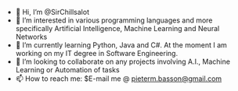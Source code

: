 - 👋 Hi, I’m @SirChillsalot
- 👀 I’m interested in various programming languages and more specifically Artificial Intelligence, Machine Learning and Neural Networks
- 🌱 I’m currently learning Python, Java and C#. At the moment I am working on my IT degree in Software Engineering.
- 💞️ I’m looking to collaborate on any projects involving A.I., Machine Learning or Automation of tasks
- 📫 How to reach me: 
    $E-mail me @ pieterm.basson@gmail.com

<!---
SirChillsalot/SirChillsalot is a ✨ special ✨ repository because its `README.md` (this file) appears on your GitHub profile.
You can click the Preview link to take a look at your changes.
--->
